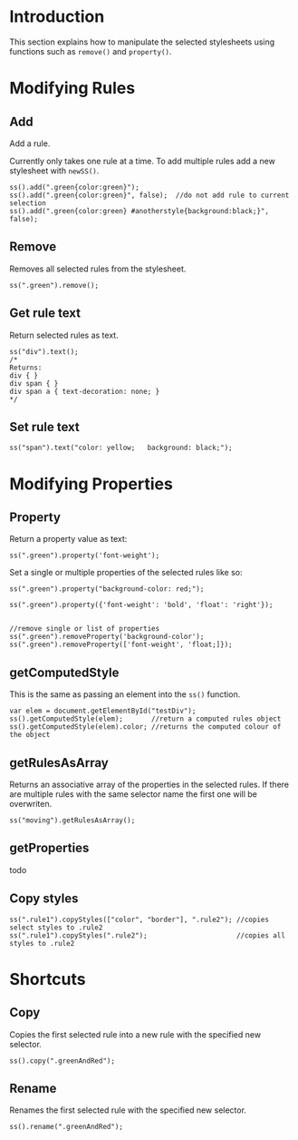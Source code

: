 # Introduction #

This section explains how to manipulate the selected stylesheets using functions such as `remove()` and `property()`.

# Modifying Rules #

## Add ##
Add a rule.

Currently only takes one rule at a time. To add multiple rules add a new stylesheet with `newSS()`.
```
ss().add(".green{color:green}");
ss().add(".green{color:green}", false);  //do not add rule to current selection
ss().add(".green{color:green} #anotherstyle{background:black;}", false);
```


## Remove ##
Removes all selected rules from the stylesheet.
```
ss(".green").remove();
```

## Get rule text ##
Return selected rules as text.
```
ss("div").text();
/*
Returns:
div { } 
div span { } 
div span a { text-decoration: none; } 
*/
```

## Set rule text ##
```
ss("span").text("color: yellow;   background: black;");
```

# Modifying Properties #

## Property ##
Return a property value as text:
```
ss(".green").property('font-weight');
```

Set a single or multiple properties of the selected rules like so:
```
ss(".green").property("background-color: red;");

ss(".green").property({'font-weight': 'bold', 'float': 'right'});


//remove single or list of properties
ss(".green").removeProperty('background-color');
ss(".green").removeProperty(['font-weight', 'float;]});

```




## getComputedStyle ##
This is the same as passing an element into the `ss()` function.
```
var elem = document.getElementById("testDiv");
ss().getComputedStyle(elem);       //return a computed rules object
ss().getComputedStyle(elem).color; //returns the computed colour of the object
```

## getRulesAsArray ##
Returns an associative array of the properties in the selected rules. If there are multiple rules with the same selector name the first one will be overwriten.
```
ss("moving").getRulesAsArray();
```



## getProperties ##
todo








## Copy styles ##
```
ss(".rule1").copyStyles(["color", "border"], ".rule2"); //copies select styles to .rule2
ss(".rule1").copyStyles(".rule2");                      //copies all styles to .rule2
```






# Shortcuts #
## Copy ##
Copies the first selected rule into a new rule with the specified new selector.
```
ss().copy(".greenAndRed");
```
## Rename ##
Renames the first selected rule with the specified new selector.
```
ss().rename(".greenAndRed");
```